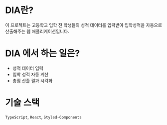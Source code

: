 # DIA란?

이 프로젝트는 고등학교 입학 전 학생들의 성적 데이터를 입력받아 입학성적을 자동으로 산출해주는 웹 애플리케이션입니다.

# DIA 에서 하는 일은?

- 성적 데이터 입력
- 입학 성적 자동 계산
- 총점 산출 결과 시각화

# 기술 스택

`TypeScript`, `React`, `Styled-Components`

